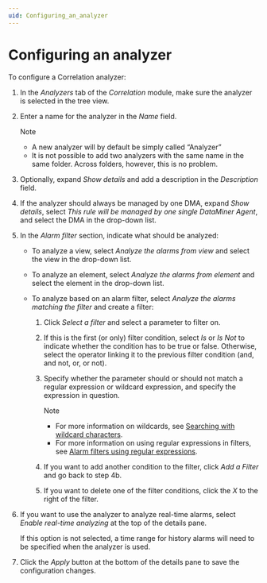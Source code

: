```yaml
---
uid: Configuring_an_analyzer
---
```


# Configuring an analyzer

To configure a Correlation analyzer:

1. In the *Analyzers* tab of the *Correlation* module, make sure the analyzer is selected in the tree view.

1. Enter a name for the analyzer in the *Name* field.

    > [!NOTE]
    > - A new analyzer will by default be simply called “Analyzer”
    > - It is not possible to add two analyzers with the same name in the same folder. Across folders, however, this is no problem.

1. Optionally, expand *Show details* and add a description in the *Description* field.

1. If the analyzer should always be managed by one DMA, expand *Show details*, select *This rule will be managed by one single DataMiner Agent*, and select the DMA in the drop-down list.

1. In the *Alarm filter* section, indicate what should be analyzed:

    - To analyze a view, select *Analyze the alarms from view* and select the view in the drop-down list.

    - To analyze an element, select *Analyze the alarms from element* and select the element in the drop-down list.

    - To analyze based on an alarm filter, select *Analyze the alarms matching the filter* and create a filter:

        1. Click *Select a filter* and select a parameter to filter on.

        1. If this is the first (or only) filter condition, select *Is* or *Is Not* to indicate whether the condition has to be true or false. Otherwise, select the operator linking it to the previous filter condition (and, and not, or, or not).

        1. Specify whether the parameter should or should not match a regular expression or wildcard expression, and specify the expression in question.

            > [!NOTE]
            > - For more information on wildcards, see [Searching with wildcard characters](xref:Searching_in_DataMiner_Cube#searching-with-wildcard-characters).
            > - For more information on using regular expressions in filters, see [Alarm filters using regular expressions](xref:ApplyingAlarmFiltersInTheAlarmConsole#alarm-filters-using-regular-expressions).

        1. If you want to add another condition to the filter, click *Add a Filter* and go back to step 4b.

        1. If you want to delete one of the filter conditions, click the *X* to the right of the filter.

1. If you want to use the analyzer to analyze real-time alarms, select *Enable real-time analyzing* at the top of the details pane.

    If this option is not selected, a time range for history alarms will need to be specified when the analyzer is used.

1. Click the *Apply* button at the bottom of the details pane to save the configuration changes.
